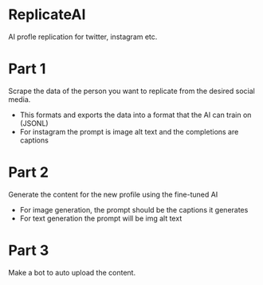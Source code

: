 # ReplicateAI
AI profle replication for twitter, instagram etc.
# Part 1 
Scrape the data of the person you want to replicate from the desired social media.
- This formats and exports the data into a format that the AI can train on (JSONL)
- For instagram the prompt is image alt text and the completions are captions

# Part 2 
Generate the content for the new profile using the fine-tuned AI
- For image generation, the prompt should be the captions it generates
- For text generation the prompt will be img alt text

# Part 3
Make a bot to auto upload the content.


